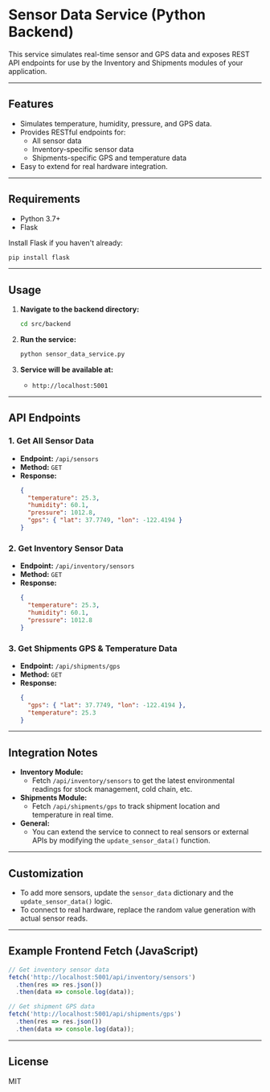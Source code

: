 # Sensor Data Service (Python Backend)

This service simulates real-time sensor and GPS data and exposes REST API endpoints for use by the Inventory and Shipments modules of your application.

---

## Features
- Simulates temperature, humidity, pressure, and GPS data.
- Provides RESTful endpoints for:
  - All sensor data
  - Inventory-specific sensor data
  - Shipments-specific GPS and temperature data
- Easy to extend for real hardware integration.

---

## Requirements
- Python 3.7+
- Flask

Install Flask if you haven't already:
```bash
pip install flask
```

---

## Usage

1. **Navigate to the backend directory:**
   ```bash
   cd src/backend
   ```

2. **Run the service:**
   ```bash
   python sensor_data_service.py
   ```

3. **Service will be available at:**
   - `http://localhost:5001`

---

## API Endpoints

### 1. Get All Sensor Data
- **Endpoint:** `/api/sensors`
- **Method:** `GET`
- **Response:**
  ```json
  {
    "temperature": 25.3,
    "humidity": 60.1,
    "pressure": 1012.8,
    "gps": { "lat": 37.7749, "lon": -122.4194 }
  }
  ```

### 2. Get Inventory Sensor Data
- **Endpoint:** `/api/inventory/sensors`
- **Method:** `GET`
- **Response:**
  ```json
  {
    "temperature": 25.3,
    "humidity": 60.1,
    "pressure": 1012.8
  }
  ```

### 3. Get Shipments GPS & Temperature Data
- **Endpoint:** `/api/shipments/gps`
- **Method:** `GET`
- **Response:**
  ```json
  {
    "gps": { "lat": 37.7749, "lon": -122.4194 },
    "temperature": 25.3
  }
  ```

---

## Integration Notes
- **Inventory Module:**
  - Fetch `/api/inventory/sensors` to get the latest environmental readings for stock management, cold chain, etc.
- **Shipments Module:**
  - Fetch `/api/shipments/gps` to track shipment location and temperature in real time.
- **General:**
  - You can extend the service to connect to real sensors or external APIs by modifying the `update_sensor_data()` function.

---

## Customization
- To add more sensors, update the `sensor_data` dictionary and the `update_sensor_data()` logic.
- To connect to real hardware, replace the random value generation with actual sensor reads.

---

## Example Frontend Fetch (JavaScript)
```js
// Get inventory sensor data
fetch('http://localhost:5001/api/inventory/sensors')
  .then(res => res.json())
  .then(data => console.log(data));

// Get shipment GPS data
fetch('http://localhost:5001/api/shipments/gps')
  .then(res => res.json())
  .then(data => console.log(data));
```

---

## License
MIT 
